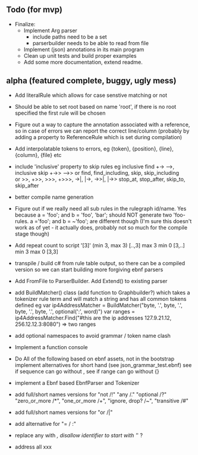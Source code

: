 Todo (for mvp)
---------------

- Finalize:  
  - Implement Arg parser
	- include paths need to be a set
	- parserbuilder needs to be able to read from file
  - Implement (json) annotations in its main program
  - Clean up unit tests and build proper examples
  - Add some more documentation, extend readme.
     
alpha (featured complete, buggy, ugly mess)
-------------------------------------------

- Add literalRule which allows for case senstive matching or not

- Should be able to set root based on name 'root', if there is no root specified the first rule will be chosen

- Figure out a way to capture the annotation associated with a reference, so in case of errors we can report the correct line/column
  (probably by adding a property to ReferenceRule which is set during compilation)

- Add interpolatable tokens to errors, eg {token}, {position}, {line}, {column}, {file} etc

- include 'inclusive' property to skip rules eg inclusive find +-> -->, inclusive skip +->> -->>
	  or find, find_including, skip, skip_including  
		or >>, +>>, >>>, +>>>, ->|, |->, ->>|, |->> stop_at, stop_after, skip_to, skip_after

- better compile name generation

-  Figure out if we really need all sub rules in the rulegraph id/name. 
   Yes because a = 'foo'; and b = 'foo', 'bar'; should NOT generate two 'foo-rules. a ='foo'; and b = ~'foo'; are different though
   (I'm sure this doesn't work as of yet - it actually does, probably not so much for the compile stage though)   

- Add repeat count to script '[3]' (min 3, max 3) [..,3] max 3 min 0 [3,..] min 3 max 0 [3,3] 

- transpile / build c# from rule table output, so there can be a compiled version so we can start building more forgiving ebnf parsers

- Add FromFile to ParserBuilder. Add Extend() to existing parser 

- add BuildMatcher() class (add function to Graphbuilder?) which takes a tokenizer rule term and will match a string and has
     all common tokens defined
	eg var ip4AddressMatcher = BuildMatcher("byte, '.', byte, '.', byte, '.', byte, '.', optional(':', word)")
	   var ranges = ip4AddressMatcher.Find("#this are the ip addresses 127.9.21.12, 256.12.12.3:8080") => two ranges

- add optional namespaces to avoid grammar / token name clash 
- Implement a function console


- Do All of the following based on ebnf assets, not in the bootstrap
	implement alternatives for short hand (see json_grammar_test.ebnf)
	see if sequence can go without ,
	see if range can go without {}

- implement a Ebnf based EbnfParser and Tokenizer
- add full/short names versions for "not /!" "any /." "optional /?" "zero_or_more /*", "one_or_more /+", "ignore, drop? /~", "transitive /#"
- add full/short names versions for "or /|"
- add alternative for "= / :"
- replace any with _, disallow identifier to start with '_' ?

- address all xxx